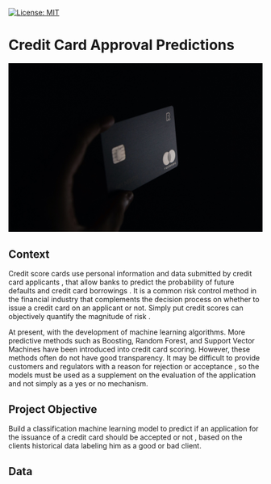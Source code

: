 [![License: MIT](https://img.shields.io/badge/License-MIT-yellow.svg)](https://opensource.org/licenses/MIT)
# Credit Card Approval Predictions

![Credit Card](images/credit-card.jpg)

## Context
Credit score cards use personal information and data submitted by credit card applicants , that allow banks to predict the probability of future defaults and credit card borrowings . It is a common risk control method in the financial industry that complements the decision process on whether to issue a credit card on an applicant or not. Simply put credit scores can objectively quantify the magnitude of risk . 
 
At present, with the development of machine learning algorithms. More predictive methods such as Boosting, Random Forest, and Support Vector Machines have been introduced into credit card scoring. However, these methods often do not have good transparency. It may be difficult to provide customers and regulators with a reason for rejection or acceptance , so the models must be used as a supplement on the evaluation of the application and not simply as a yes or no mechanism.

## Project Objective

Build a classification machine learning model to predict if an application for the issuance of a credit card should be accepted or not , based on the clients historical data labeling him as a good or bad client.

## Data 
